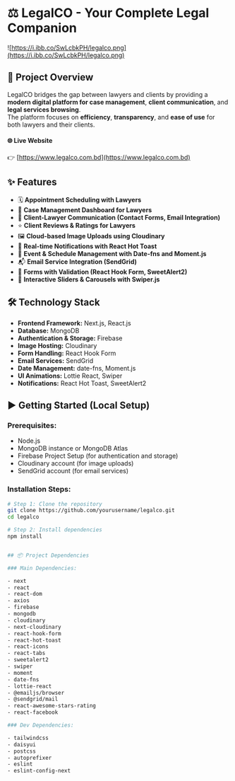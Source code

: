 # ⚖️ LegalCO - Your Complete Legal Companion

![https://i.ibb.co/SwLcbkPH/legalco.png](https://i.ibb.co/SwLcbkPH/legalco.png)

## 📝 Project Overview

LegalCO bridges the gap between lawyers and clients by providing a **modern digital platform for case management**, **client communication**, and **legal services browsing**.  
The platform focuses on **efficiency**, **transparency**, and **ease of use** for both lawyers and their clients.


#### 🌐 Live Website

👉 [https://www.legalco.com.bd](https://www.legalco.com.bd)


## ✨ Features
- 🗓️ **Appointment Scheduling with Lawyers**
- 📑 **Case Management Dashboard for Lawyers**
- 💬 **Client-Lawyer Communication (Contact Forms, Email Integration)**
- ⭐ **Client Reviews & Ratings for Lawyers**
- 🖼️ **Cloud-based Image Uploads using Cloudinary**
- 📢 **Real-time Notifications with React Hot Toast**
- 📅 **Event & Schedule Management with Date-fns and Moment.js**
- 📬 **Email Service Integration (SendGrid)**
- 🧾 **Forms with Validation (React Hook Form, SweetAlert2)**
- 🎡 **Interactive Sliders & Carousels with Swiper.js**


## 🛠️ Technology Stack

- **Frontend Framework:** Next.js, React.js
- **Database:** MongoDB
- **Authentication & Storage:** Firebase
- **Image Hosting:** Cloudinary
- **Form Handling:** React Hook Form
- **Email Services:** SendGrid
- **Date Management:** date-fns, Moment.js
- **UI Animations:** Lottie React, Swiper
- **Notifications:** React Hot Toast, SweetAlert2

## ▶️ Getting Started (Local Setup)

### Prerequisites:
- Node.js
- MongoDB instance or MongoDB Atlas
- Firebase Project Setup (for authentication and storage)
- Cloudinary account (for image uploads)
- SendGrid account (for email services)


### Installation Steps:

```bash
# Step 1: Clone the repository
git clone https://github.com/yourusername/legalco.git
cd legalco

# Step 2: Install dependencies
npm install


## 📦 Project Dependencies

### Main Dependencies:

- next
- react
- react-dom
- axios
- firebase
- mongodb
- cloudinary
- next-cloudinary
- react-hook-form
- react-hot-toast
- react-icons
- react-tabs
- sweetalert2
- swiper
- moment
- date-fns
- lottie-react
- @emailjs/browser
- @sendgrid/mail
- react-awesome-stars-rating
- react-facebook

### Dev Dependencies:

- tailwindcss
- daisyui
- postcss
- autoprefixer
- eslint
- eslint-config-next
